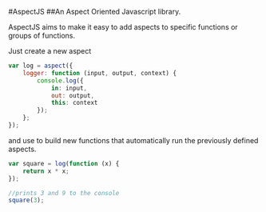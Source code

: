 #AspectJS
##An Aspect Oriented Javascript library.

AspectJS aims to make it easy to add aspects to specific functions or groups of functions.

Just create a new aspect
```javascript
var log = aspect({
    logger: function (input, output, context) {
        console.log({
            in: input,
            out: output,
            this: context
        });
    };
});
```
and use to build new functions that automatically run the previously defined aspects.
```javascript
var square = log(function (x) {
    return x * x;
});

//prints 3 and 9 to the console
square(3);
```